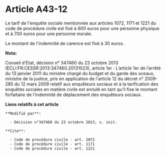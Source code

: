 # Article A43-12

Le tarif de l'enquête sociale mentionnée aux articles 1072, 1171 et 1221 du code de procédure civile est fixé à 600 euros
pour une personne physique et à 700 euros pour une personne morale. 

Le montant de l'indemnité de carence est fixé à 30 euros.

**Nota:**

Conseil d'Etat, décision n° 347460 du 23 octobre 2013 (ECLI:FR:CESSR:2013:347460.20131023), article 1er : L’article 1er de
l’arrêté du 13 janvier 2011 du ministre chargé du budget et du garde des sceaux, ministre de la justice, pris en application
de l'article 12 du décret n° 2009-285 du 12 mars 2009 relatif aux enquêteurs sociaux et à la tarification des enquêtes
sociales en matière civile est annulé en tant qu’il fixe le montant forfaitaire de l’indemnité de déplacement des enquêteurs
sociaux.

**Liens relatifs à cet article**

	**Modifié par**:

	  - Décision n°347460 du 23 octobre 2013, v. init.

	**Cite**:

	  - Code de procédure civile - art. 1072
	  - Code de procédure civile - art. 1171
	  - Code de procédure civile - art. 1221
